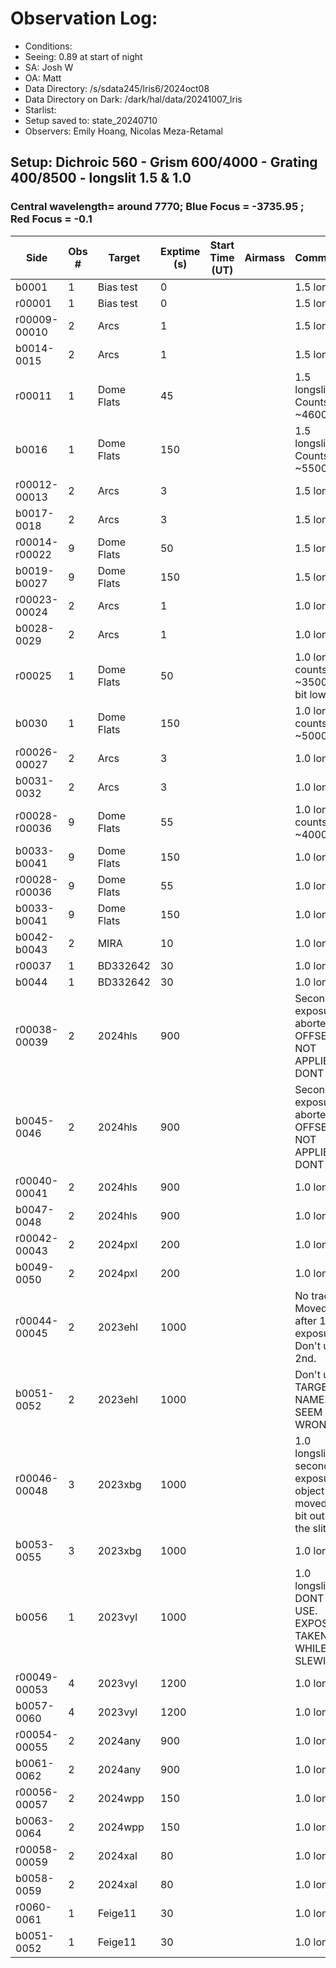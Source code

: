 # Observation Log:

* Conditions: 
* Seeing: 0.89 at start of night 
* SA: Josh W
* OA: Matt
* Data Directory: /s/sdata245/lris6/2024oct08
* Data Directory on Dark: /dark/hal/data/20241007_lris
* Starlist: 
* Setup saved to: state_20240710
* Observers: Emily Hoang, Nicolas Meza-Retamal

## Setup: Dichroic 560 - Grism 600/4000 - Grating 400/8500 - longslit 1.5 & 1.0 
### Central wavelength= around 7770; Blue Focus = -3735.95 ; Red Focus = -0.1

| Side | Obs #     | Target    | Exptime (s) | Start Time (UT) | Airmass | Comments                                                   |
|------|-----------|-----------|-------------|-----------------|---------|------------------------------------------------------------|
|b0001|1|Bias test        |0| ||1.5 longslit
|r00001|1|Bias test        |0| ||1.5 longslit
|r00009-00010|2|Arcs        |1| ||1.5 longslit
|b0014-0015|2|Arcs        |1| ||1.5 longslit
|r00011|1|Dome Flats        |45| ||1.5 longslit. Counts ~46000
|b0016|1|Dome Flats        |150| ||1.5 longslit. Counts ~5500
|r00012-00013|2|Arcs        |3| ||1.5 longslit|
|b0017-0018|2|Arcs        |3| ||1.5 longslit|
|r00014-r00022|9|Dome Flats        |50| ||1.5 longslit | 
|b0019-b0027|9|Dome Flats        |150| ||1.5 longslit |  
|r00023-00024|2|Arcs        |1| ||1.0 longslit|
|b0028-0029|2|Arcs        |1| ||1.0 longslit|
|r00025|1|Dome Flats        |50| ||1.0 longslit counts ~35000. A bit low. 
|b0030|1|Dome Flats        |150| ||1.0 longslit  counts ~5000?
|r00026-00027|2|Arcs        |3| ||1.0 longslit
|b0031-0032|2|Arcs        |3| ||1.0 longslit
|r00028-r00036|9|Dome Flats        |55| ||1.0 longslit  counts ~40000.
|b0033-b0041|9|Dome Flats        |150| ||1.0 longslit  
|r00028-r00036|9|Dome Flats        |55| ||1.0 longslit 
|b0033-b0041|9|Dome Flats        |150| ||1.0 longslit  
|b0042-b0043|2| MIRA    |10| ||1.0 longslit  
|r00037|1| BD332642       |30| ||1.0 longslit 
|b0044|1| BD332642    |30| ||1.0 longslit  
|r00038-00039|2| 2024hls       |900| ||Second exposure aborted OFFSET NOT APPLIED DONT USE
|b0045-0046|2| 2024hls    |900| ||Second exposure aborted OFFSET NOT APPLIED DONT USE
|r00040-00041|2| 2024hls       |900| || 1.0 longslit  
|b0047-0048|2| 2024hls    |900| || 1.0 longslit  
|r00042-00043|2| 2024pxl       |200| || 1.0 longslit  
|b0049-0050|2| 2024pxl    |200| || 1.0 longslit  
|r00044-00045|2| 2023ehl      |1000| || No trace. Moved on after 1st exposure. Don't use 2nd.  
|b0051-0052|2| 2023ehl    |1000| || Don't use. TARGET NAMES SEEM WRONG 
|r00046-00048|3| 2023xbg   |1000| || 1.0 longslit. In second exposure object moved a bit out of the slit. 
|b0053-0055|3|  2023xbg |1000| || 1.0 longslit 
|b0056|1|  2023vyl |1000| || 1.0 longslit. DONT USE. EXPOSURE TAKEN WHILE SLEWING.
|r00049-00053|4| 2023vyl   |1200| || 1.0 longslit  
|b0057-0060|4|  2023vyl |1200| || 1.0 longslit 
|r00054-00055|2|  2024any     |900| || 1.0 longslit  
|b0061-0062|2|   2024any  |900| || 1.0 longslit 
|r00056-00057|2|  2024wpp     |150| || 1.0 longslit  
|b0063-0064|2|   2024wpp  |150| || 1.0 longslit 
|r00058-00059|2|  2024xal  |80| || 1.0 longslit  
|b0058-0059|2|   2024xal  |80| || 1.0 longslit 
|r0060-0061|1|   Feige11  |30| || 1.0 longslit 
|b0051-0052|1|   Feige11  |30| || 1.0 longslit 

